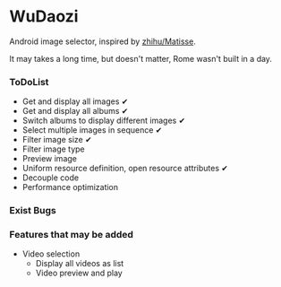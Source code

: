 # WuDaozi

Android image selector, inspired by [zhihu/Matisse](https://github.com/zhihu/Matisse).

It may takes a long time, but doesn't matter, Rome wasn't built in a day.

### ToDoList

* Get and display all images ✔
* Get and display all albums ✔
* Switch albums to display different images ✔
* Select multiple images in sequence ✔
* Filter image size ✔
* Filter image type
* Preview image
* Uniform resource definition, open resource attributes ✔
* Decouple code
* Performance optimization

### Exist Bugs

### Features that may be added

* Video selection
    * Display all videos as list
    * Video preview and play